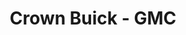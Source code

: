 ---
title: "Crown Buick - GMC"
url: /saint-petersburg/crown-buick-gmc-34th-street-north/
shop: Autohaus
---